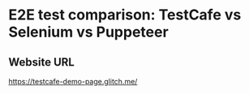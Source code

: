 # E2E test comparison: TestCafe vs Selenium vs Puppeteer 

## Website URL
https://testcafe-demo-page.glitch.me/ 
